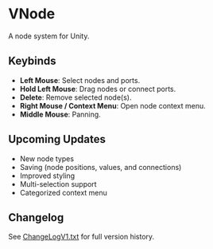 # VNode
A node system for Unity.

## Keybinds
- **Left Mouse**: Select nodes and ports.  
- **Hold Left Mouse**: Drag nodes or connect ports.  
- **Delete**: Remove selected node(s).  
- **Right Mouse / Context Menu**: Open node context menu.
- **Middle Mouse**: Panning.

## Upcoming Updates
- New node types  
- Saving (node positions, values, and connections)  
- Improved styling  
- Multi-selection support  
- Categorized context menu

## Changelog
See [ChangeLogV1.txt](ChangeLogV1.txt) for full version history.